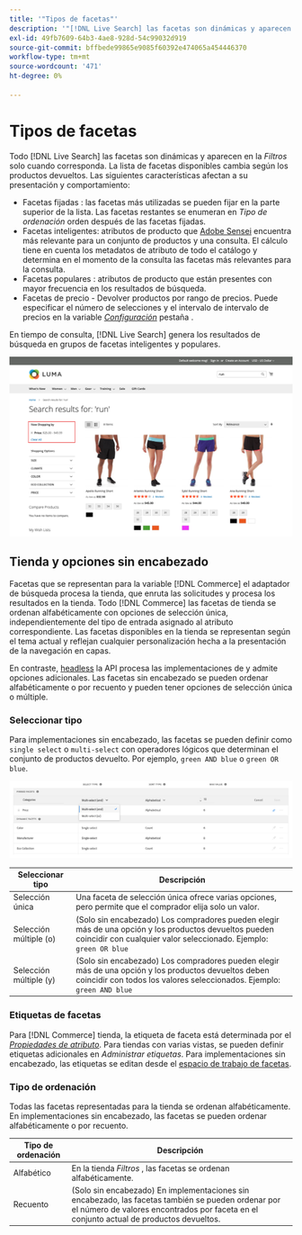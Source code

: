 ```yaml
---
title: '"Tipos de facetas"'
description: '"[!DNL Live Search] las facetas son dinámicas y aparecen en la lista Filtros cuando corresponde."'
exl-id: 49fb7609-64b3-4ae8-928d-54c99032d919
source-git-commit: bffbede99865e9085f60392e474065a454446370
workflow-type: tm+mt
source-wordcount: '471'
ht-degree: 0%

---
```


# Tipos de facetas

Todo [!DNL Live Search] las facetas son dinámicas y aparecen en la *Filtros* solo cuando corresponda. La lista de facetas disponibles cambia según los productos devueltos. Las siguientes características afectan a su presentación y comportamiento:

* Facetas fijadas : las facetas más utilizadas se pueden fijar en la parte superior de la lista. Las facetas restantes se enumeran en *Tipo de ordenación* orden después de las facetas fijadas.
* Facetas inteligentes: atributos de producto que [Adobe Sensei](https://www.adobe.com/sensei.html) encuentra más relevante para un conjunto de productos y una consulta. El cálculo tiene en cuenta los metadatos de atributo de todo el catálogo y determina en el momento de la consulta las facetas más relevantes para la consulta.
* Facetas populares : atributos de producto que están presentes con mayor frecuencia en los resultados de búsqueda.
* Facetas de precio - Devolver productos por rango de precios. Puede especificar el número de selecciones y el intervalo de intervalo de precios en la variable [*Configuración*](settings.md) pestaña .

En tiempo de consulta, [!DNL Live Search] genera los resultados de búsqueda en grupos de facetas inteligentes y populares.

![Facetas - Precio](assets/storefront-search-results-run-price.png)

## Tienda y opciones sin encabezado

Facetas que se representan para la variable [!DNL Commerce] el adaptador de búsqueda procesa la tienda, que enruta las solicitudes y procesa los resultados en la tienda. Todo [!DNL Commerce] las facetas de tienda se ordenan alfabéticamente con opciones de selección única, independientemente del tipo de entrada asignado al atributo correspondiente. Las facetas disponibles en la tienda se representan según el tema actual y reflejan cualquier personalización hecha a la presentación de la navegación en capas.

En contraste, [headless](https://devdocs.magento.com/guides/v2.4/architecture/archi_perspectives/webapi-vision.html) la API procesa las implementaciones de y admite opciones adicionales. Las facetas sin encabezado se pueden ordenar alfabéticamente o por recuento y pueden tener opciones de selección única o múltiple.

### Seleccionar tipo

Para implementaciones sin encabezado, las facetas se pueden definir como `single select` o `multi-select` con operadores lógicos que determinan el conjunto de productos devuelto. Por ejemplo, `green AND blue` o `green OR blue`.

![Facetas: Seleccionar tipo](assets/facets-select-type.png)

| Seleccionar tipo | Descripción |
|--- |--- |
| Selección única | Una faceta de selección única ofrece varias opciones, pero permite que el comprador elija solo un valor. |
| Selección múltiple (o) | (Solo sin encabezado) Los compradores pueden elegir más de una opción y los productos devueltos pueden coincidir con cualquier valor seleccionado. Ejemplo: `green OR blue` |
| Selección múltiple (y) | (Solo sin encabezado) Los compradores pueden elegir más de una opción y los productos devueltos deben coincidir con todos los valores seleccionados. Ejemplo: `green AND blue` |

### Etiquetas de facetas

Para [!DNL Commerce] tienda, la etiqueta de faceta está determinada por el [*Propiedades de atributo*](https://docs.magento.com/user-guide/stores/attribute-product-create.html). Para tiendas con varias vistas, se pueden definir etiquetas adicionales en *Administrar etiquetas*. Para implementaciones sin encabezado, las etiquetas se editan desde el [espacio de trabajo de facetas](faceting-workspace.md).

### Tipo de ordenación

Todas las facetas representadas para la tienda se ordenan alfabéticamente. En implementaciones sin encabezado, las facetas se pueden ordenar alfabéticamente o por recuento.

| Tipo de ordenación | Descripción |
|--- |--- |
| Alfabético | En la tienda *Filtros* , las facetas se ordenan alfabéticamente. |
| Recuento | (Solo sin encabezado) En implementaciones sin encabezado, las facetas también se pueden ordenar por el número de valores encontrados por faceta en el conjunto actual de productos devueltos. |
